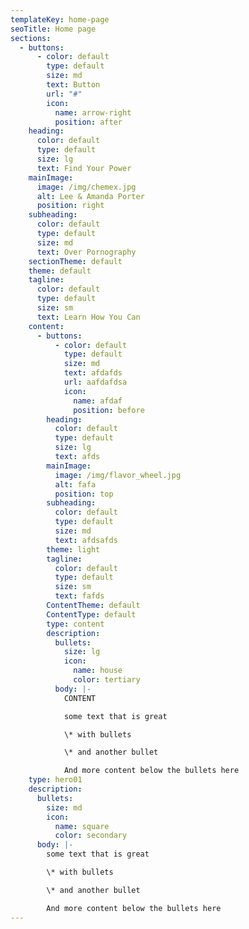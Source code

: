 ```yaml
---
templateKey: home-page
seoTitle: Home page
sections:
  - buttons:
      - color: default
        type: default
        size: md
        text: Button
        url: "#"
        icon:
          name: arrow-right
          position: after
    heading:
      color: default
      type: default
      size: lg
      text: Find Your Power
    mainImage:
      image: /img/chemex.jpg
      alt: Lee & Amanda Porter
      position: right
    subheading:
      color: default
      type: default
      size: md
      text: Over Pornography
    sectionTheme: default
    theme: default
    tagline:
      color: default
      type: default
      size: sm
      text: Learn How You Can
    content:
      - buttons:
          - color: default
            type: default
            size: md
            text: afdafds
            url: aafdafdsa
            icon:
              name: afdaf
              position: before
        heading:
          color: default
          type: default
          size: lg
          text: afds
        mainImage:
          image: /img/flavor_wheel.jpg
          alt: fafa
          position: top
        subheading:
          color: default
          type: default
          size: md
          text: afdsafds
        theme: light
        tagline:
          color: default
          type: default
          size: sm
          text: fafds
        ContentTheme: default
        ContentType: default
        type: content
        description:
          bullets:
            size: lg
            icon:
              name: house
              color: tertiary
          body: |-
            C﻿ONTENT

            some text that is great

            \* with bullets

            \* and another bullet

            And more content below the bullets here
    type: hero01
    description:
      bullets:
        size: md
        icon:
          name: square
          color: secondary
      body: |-
        some text that is great

        \* with bullets

        \* and another bullet

        And more content below the bullets here
---
```


